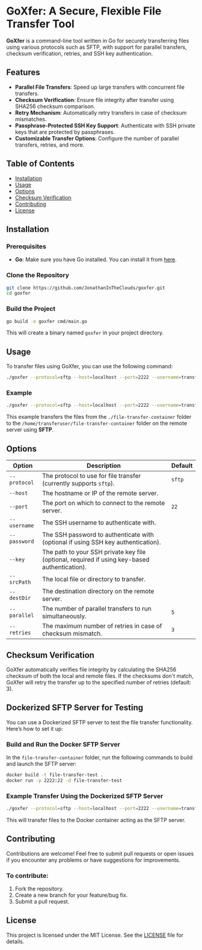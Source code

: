 
# GoXfer: A Secure, Flexible File Transfer Tool

**GoXfer** is a command-line tool written in Go for securely transferring files using various protocols such as SFTP, with support for parallel transfers, checksum verification, retries, and SSH key authentication. 

## Features

- **Parallel File Transfers**: Speed up large transfers with concurrent file transfers.
- **Checksum Verification**: Ensure file integrity after transfer using SHA256 checksum comparison.
- **Retry Mechanism**: Automatically retry transfers in case of checksum mismatches.
- **Passphrase-Protected SSH Key Support**: Authenticate with SSH private keys that are protected by passphrases.
- **Customizable Transfer Options**: Configure the number of parallel transfers, retries, and more.

## Table of Contents

- [Installation](#installation)
- [Usage](#usage)
- [Options](#options)
- [Checksum Verification](#checksum-verification)
- [Contributing](#contributing)
- [License](#license)

## Installation

### Prerequisites

- **Go**: Make sure you have Go installed. You can install it from [here](https://golang.org/doc/install).
  
### Clone the Repository

```bash
git clone https://github.com/JonathanInTheClouds/goxfer.git
cd goxfer
```

### Build the Project

```bash
go build -o goxfer cmd/main.go
```

This will create a binary named `goxfer` in your project directory.

## Usage

To transfer files using GoXfer, you can use the following command:

```bash
./goxfer --protocol=sftp --host=localhost --port=2222 --username=transferuser --key=/path/to/private_key --srcPath=/path/to/local/files --destDir=/remote/destination/path --parallel=5 --retries=3
```

### Example

```bash
./goxfer --protocol=sftp --host=localhost --port=2222 --username=transferuser --key=/home/jonathan/.ssh/id_rsa --srcPath=./file-transfer-container --destDir=/home/transferuser/file-transfer-container --parallel=5 --retries=3
```

This example transfers the files from the `./file-transfer-container` folder to the `/home/transferuser/file-transfer-container` folder on the remote server using **SFTP**.

## Options

| Option            | Description                                                                                     | Default    |
|-------------------|-------------------------------------------------------------------------------------------------|------------|
| `--protocol`      | The protocol to use for file transfer (currently supports `sftp`).                               | `sftp`     |
| `--host`          | The hostname or IP of the remote server.                                                         |            |
| `--port`          | The port on which to connect to the remote server.                                               | `22`       |
| `--username`      | The SSH username to authenticate with.                                                           |            |
| `--password`      | The SSH password to authenticate with (optional if using SSH key authentication).                |            |
| `--key`           | The path to your SSH private key file (optional, required if using key-based authentication).    |            |
| `--srcPath`       | The local file or directory to transfer.                                                         |            |
| `--destDir`       | The destination directory on the remote server.                                                  |            |
| `--parallel`      | The number of parallel transfers to run simultaneously.                                          | `5`        |
| `--retries`       | The maximum number of retries in case of checksum mismatch.                                      | `3`        |

## Checksum Verification

GoXfer automatically verifies file integrity by calculating the SHA256 checksum of both the local and remote files. If the checksums don't match, GoXfer will retry the transfer up to the specified number of retries (default: 3).

## Dockerized SFTP Server for Testing

You can use a Dockerized SFTP server to test the file transfer functionality. Here’s how to set it up:

### Build and Run the Docker SFTP Server

In the `file-transfer-container` folder, run the following commands to build and launch the SFTP server:

```bash
docker build -t file-transfer-test .
docker run -p 2222:22 -d file-transfer-test
```

### Example Transfer Using the Dockerized SFTP Server

```bash
./goxfer --protocol=sftp --host=localhost --port=2222 --username=transferuser --key=/path/to/private_key --srcPath=/path/to/local/files --destDir=/home/transferuser/file-transfer-container --parallel=5 --retries=3
```

This will transfer files to the Docker container acting as the SFTP server.

## Contributing

Contributions are welcome! Feel free to submit pull requests or open issues if you encounter any problems or have suggestions for improvements.

### To contribute:

1. Fork the repository.
2. Create a new branch for your feature/bug fix.
3. Submit a pull request.

## License

This project is licensed under the MIT License. See the [LICENSE](LICENSE) file for details.
